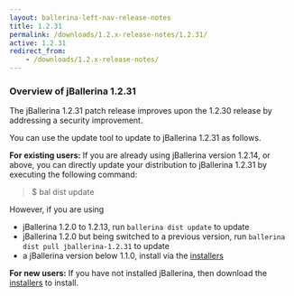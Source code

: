 ```yaml
---
layout: ballerina-left-nav-release-notes
title: 1.2.31
permalink: /downloads/1.2.x-release-notes/1.2.31/
active: 1.2.31
redirect_from:
    - /downloads/1.2.x-release-notes/
---
```


### Overview of jBallerina 1.2.31

The jBallerina 1.2.31 patch release improves upon the 1.2.30 release by addressing a security improvement.

You can use the update tool to update to jBallerina 1.2.31 as follows.

**For existing users:**
If you are already using jBallerina version 1.2.14, or above, you can directly update your distribution to jBallerina 1.2.31 by executing the following command:

> $ bal dist update

However, if you are using

- jBallerina 1.2.0 to 1.2.13, run `ballerina dist update` to update
- jBallerina 1.2.0 but being switched to a previous version, run `ballerina dist pull jballerina-1.2.31` to update
- a jBallerina version below 1.1.0, install via the [installers](https://ballerina.io/downloads/)

**For new users:**
If you have not installed jBallerina, then download the [installers](https://ballerina.io/downloads/) to install.

<style>.cGitButtonContainer, .cBallerinaTocContainer {display:none;}</style>

